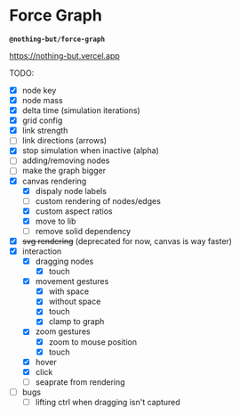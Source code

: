 # Force Graph

**`@nothing-but/force-graph`**

https://nothing-but.vercel.app

TODO:

-   [x] node key
-   [x] node mass
-   [x] delta time (simulation iterations)
-   [x] grid config
-   [x] link strength
-   [ ] link directions (arrows)
-   [x] stop simulation when inactive (alpha)
-   [ ] adding/removing nodes
-   [ ] make the graph bigger
-   [x] canvas rendering
    -   [x] dispaly node labels
    -   [ ] custom rendering of nodes/edges
    -   [x] custom aspect ratios
    -   [x] move to lib
    -   [ ] remove solid dependency
-   [x] ~~svg rendering~~ (deprecated for now, canvas is way faster)
-   [x] interaction
    -   [x] dragging nodes
        -   [x] touch
    -   [x] movement gestures
        -   [x] with space
        -   [x] without space
        -   [x] touch
        -   [x] clamp to graph
    -   [x] zoom gestures
        -   [x] zoom to mouse position
        -   [x] touch
    -   [x] hover
    -   [x] click
    -   [ ] seaprate from rendering
-   [ ] bugs
    -   [ ] lifting ctrl when dragging isn't captured
